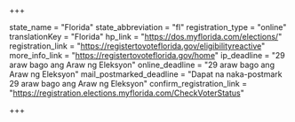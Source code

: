 +++

state_name = "Florida"
state_abbreviation = "fl"
registration_type = "online"
translationKey = "Florida"
hp_link = "https://dos.myflorida.com/elections/"
registration_link = "https://registertovoteflorida.gov/eligibilityreactive"
more_info_link = "https://registertovoteflorida.gov/home"
ip_deadline = "29 araw bago ang Araw ng Eleksyon"
online_deadline = "29 araw bago ang Araw ng Eleksyon"
mail_postmarked_deadline = "Dapat na naka-postmark  29 araw bago ang Araw ng Eleksyon"
confirm_registration_link = "https://registration.elections.myflorida.com/CheckVoterStatus"

+++